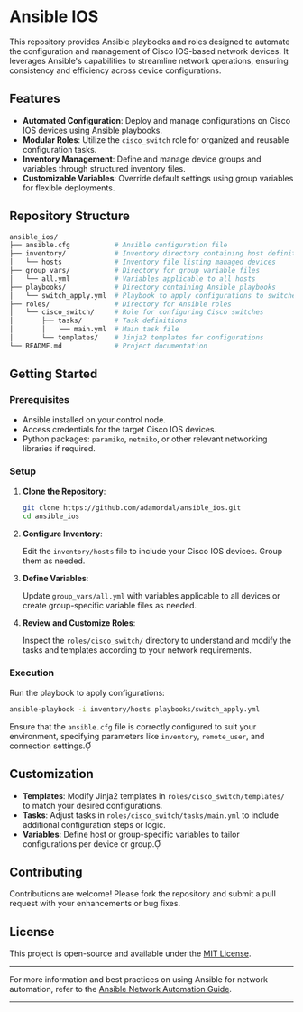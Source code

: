 
# Ansible IOS

This repository provides Ansible playbooks and roles designed to automate the configuration and management of Cisco IOS-based network devices. It leverages Ansible's capabilities to streamline network operations, ensuring consistency and efficiency across device configurations.

## Features

- **Automated Configuration**: Deploy and manage configurations on Cisco IOS devices using Ansible playbooks.
- **Modular Roles**: Utilize the `cisco_switch` role for organized and reusable configuration tasks.
- **Inventory Management**: Define and manage device groups and variables through structured inventory files.
- **Customizable Variables**: Override default settings using group variables for flexible deployments.

## Repository Structure


```bash
ansible_ios/
├── ansible.cfg           # Ansible configuration file
├── inventory/            # Inventory directory containing host definitions
│   └── hosts             # Inventory file listing managed devices
├── group_vars/           # Directory for group variable files
│   └── all.yml           # Variables applicable to all hosts
├── playbooks/            # Directory containing Ansible playbooks
│   └── switch_apply.yml  # Playbook to apply configurations to switches
├── roles/                # Directory for Ansible roles
│   └── cisco_switch/     # Role for configuring Cisco switches
│       ├── tasks/        # Task definitions
│       │   └── main.yml  # Main task file
│       └── templates/    # Jinja2 templates for configurations
└── README.md             # Project documentation
```

## Getting Started

### Prerequisites

- Ansible installed on your control node.
- Access credentials for the target Cisco IOS devices.
- Python packages: `paramiko`, `netmiko`, or other relevant networking libraries if required.

### Setup

1. **Clone the Repository**:

   ```bash
   git clone https://github.com/adamordal/ansible_ios.git
   cd ansible_ios
   ```

2. **Configure Inventory**:

   Edit the `inventory/hosts` file to include your Cisco IOS devices. Group them as needed.

3. **Define Variables**:

   Update `group_vars/all.yml` with variables applicable to all devices or create group-specific variable files as needed.

4. **Review and Customize Roles**:

   Inspect the `roles/cisco_switch/` directory to understand and modify the tasks and templates according to your network requirements.

### Execution

Run the playbook to apply configurations:


```bash
ansible-playbook -i inventory/hosts playbooks/switch_apply.yml
```


Ensure that the `ansible.cfg` file is correctly configured to suit your environment, specifying parameters like `inventory`, `remote_user`, and connection settings.

## Customization

- **Templates**: Modify Jinja2 templates in `roles/cisco_switch/templates/` to match your desired configurations.
- **Tasks**: Adjust tasks in `roles/cisco_switch/tasks/main.yml` to include additional configuration steps or logic.
- **Variables**: Define host or group-specific variables to tailor configurations per device or group.

## Contributing

Contributions are welcome! Please fork the repository and submit a pull request with your enhancements or bug fixes.

## License

This project is open-source and available under the [MIT License](https://github.com/rvm/rvm1-ansible/blob/master/LICENSE).

---

For more information and best practices on using Ansible for network automation, refer to the [Ansible Network Automation Guide](https://docs.ansible.com/ansible/latest/network/index.html).

--- 